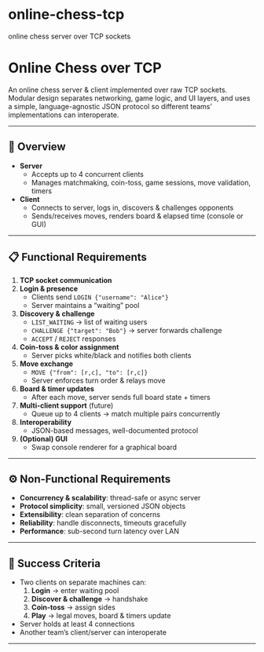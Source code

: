 # online-chess-tcp
online chess server over TCP sockets 
# Online Chess over TCP

An online chess server & client implemented over raw TCP sockets.  
Modular design separates networking, game logic, and UI layers, and uses a simple, language-agnostic JSON protocol so different teams’ implementations can interoperate.

---

## 🚀 Overview

- **Server**  
  - Accepts up to 4 concurrent clients  
  - Manages matchmaking, coin-toss, game sessions, move validation, timers  
- **Client**  
  - Connects to server, logs in, discovers & challenges opponents  
  - Sends/receives moves, renders board & elapsed time (console or GUI)  

---

## 📋 Functional Requirements

1. **TCP socket communication**  
2. **Login & presence**  
   - Clients send `LOGIN {"username": "Alice"}`  
   - Server maintains a “waiting” pool  
3. **Discovery & challenge**  
   - `LIST_WAITING` → list of waiting users  
   - `CHALLENGE {"target": "Bob"}` → server forwards challenge  
   - `ACCEPT` / `REJECT` responses  
4. **Coin-toss & color assignment**  
   - Server picks white/black and notifies both clients  
5. **Move exchange**  
   - `MOVE {"from": [r,c], "to": [r,c]}`  
   - Server enforces turn order & relays move  
6. **Board & timer updates**  
   - After each move, server sends full board state + timers  
7. **Multi-client support** (future)  
   - Queue up to 4 clients → match multiple pairs concurrently  
8. **Interoperability**  
   - JSON-based messages, well-documented protocol  
9. **(Optional) GUI**  
   - Swap console renderer for a graphical board  

---

## ⚙️ Non-Functional Requirements

- **Concurrency & scalability**: thread-safe or async server  
- **Protocol simplicity**: small, versioned JSON objects  
- **Extensibility**: clean separation of concerns  
- **Reliability**: handle disconnects, timeouts gracefully  
- **Performance**: sub-second turn latency over LAN  

---

## 🎯 Success Criteria

- Two clients on separate machines can:
  1. **Login** → enter waiting pool  
  2. **Discover & challenge** → handshake  
  3. **Coin-toss** → assign sides  
  4. **Play** → legal moves, board & timers update  
- Server holds at least 4 connections  
- Another team’s client/server can interoperate  

---

